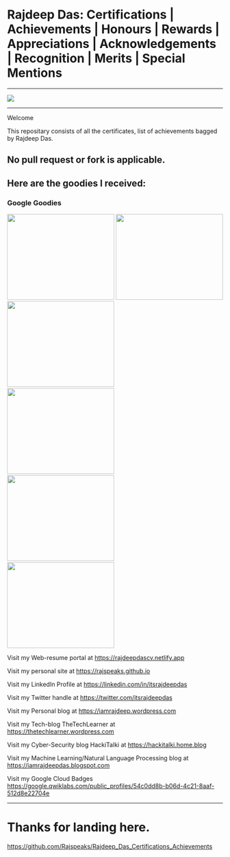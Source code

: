 # Rajdeep Das: Certifications | Achievements | Honours | Rewards | Appreciations | Acknowledgements | Recognition | Merits | Special Mentions

--------------------------------------------------------------------------------------------------------------------------------------------------------------------
<img src="https://github.com/Rajspeaks/Rajdeep_Das_Certifications_Achievements/blob/main/Header-Certification.jpg"> 

-------------------------------------------------------------------------------------------------------------------------------------------------------------------

Welcome

This repositary consists of all the certificates, list of achievements bagged by Rajdeep Das.

No pull request or fork is applicable. 
------------------------------------------------------------------------

<h2> Here are the goodies I received: </h2>

<h3>Google Goodies</h3>


<img src="https://github.com/Rajspeaks/Rajdeep_Das_Certifications_Achievements/blob/main/Google%20Certifications/132203060_1006134366464320_4928897964368663583_n.jpg" height="200" width="250"> <img src="https://github.com/Rajspeaks/Rajdeep_Das_Certifications_Achievements/blob/main/Google%20Certifications/131979959_1006134659797624_8609151351469187757_n.jpg" height="200" width="250"> <img src="https://github.com/Rajspeaks/Rajdeep_Das_Certifications_Achievements/blob/main/Google%20Certifications/138925729_1021094984968258_591106998149185507_n.jpg" height="200" width="250"> &nbsp; <img src="https://github.com/Rajspeaks/Rajdeep_Das_Certifications_Achievements/blob/main/Google%20Certifications/131940366_1006134733130950_5150161455432761198_n.jpg" height="200" width="250"> &nbsp;<img src="https://github.com/Rajspeaks/Rajdeep_Das_Certifications_Achievements/blob/main/Google%20Certifications/131940366_1006134419797648_738223068297823028_n.jpg" height="200" width="250"> &nbsp;<img src="https://github.com/Rajspeaks/Rajdeep_Das_Certifications_Achievements/blob/main/Google%20Certifications/131895849_1006134466464310_8520566935290158586_n.jpg" height="200" width="250"> 


Visit my Web-resume portal at https://rajdeepdascv.netlify.app 

Visit my personal site at https://rajspeaks.github.io

Visit my LinkedIn Profile at https://linkedin.com/in/itsrajdeepdas

Visit my Twitter handle at https://twitter.com/itsrajdeepdas

Visit my Personal blog at https://iamrajdeep.wordpress.com

Visit my Tech-blog TheTechLearner at https://thetechlearner.wordpress.com

Visit my Cyber-Security blog HackiTalki at https://hackitalki.home.blog

Visit my Machine Learning/Natural Language Processing blog at https://iamrajdeepdas.blogspot.com

Visit my Google Cloud Badges https://google.qwiklabs.com/public_profiles/54c0dd8b-b06d-4c21-8aaf-512d8e22704e

---------------------------------------------------------------------------------------------------------------------------

# Thanks for landing here.

https://github.com/Rajspeaks/Rajdeep_Das_Certifications_Achievements
